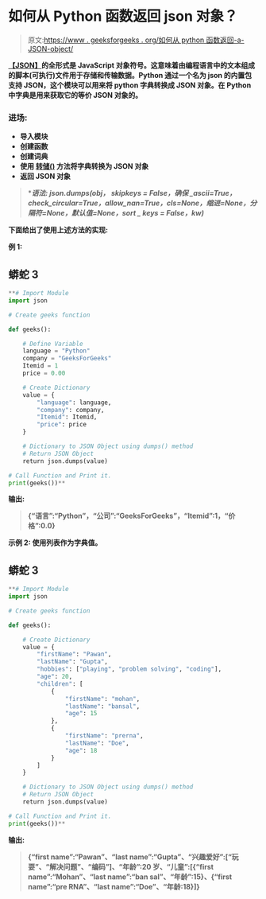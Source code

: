 # 如何从 Python 函数返回 json 对象？

> 原文:[https://www . geeksforgeeks . org/如何从 python 函数返回-a-JSON-object/](https://www.geeksforgeeks.org/how-to-return-a-json-object-from-a-python-function/)

**[【JSON】](https://www.geeksforgeeks.org/working-with-json-data-in-python/)**的全形式是 JavaScript 对象符号。这意味着由编程语言中的文本组成的脚本(可执行)文件用于存储和传输数据。Python 通过一个名为 json 的内置包支持 JSON，这个模块可以用来将 python 字典转换成 JSON 对象。在 Python 中字典是用来获取它的等价 JSON 对象的。****

### ******进场:******

*   ****导入模块****
*   ****创建函数****
*   ****创建词典****
*   ****使用 [**转储()**](https://www.geeksforgeeks.org/json-dumps-in-python/) 方法将字典转换为 JSON 对象****
*   ****返回 JSON 对象****

> *******语法:** json.dumps(obj，* skipkeys = False，确保 _ascii=True，check_circular=True，allow_nan=True，cls=None，缩进=None，分隔符=None，默认值=None，sort _ keys = False，**kw)*****

****下面给出了使用上述方法的实现:****

******例 1:******

## ****蟒蛇 3****

```py
**# Import Module
import json

# Create geeks function

def geeks():

    # Define Variable
    language = "Python"
    company = "GeeksForGeeks"
    Itemid = 1
    price = 0.00

    # Create Dictionary
    value = {
        "language": language,
        "company": company,
        "Itemid": Itemid,
        "price": price
    }

    # Dictionary to JSON Object using dumps() method
    # Return JSON Object
    return json.dumps(value)

# Call Function and Print it.
print(geeks())**
```

******输出:******

> ****{“语言”:“Python”，“公司”:“GeeksForGeeks”，“Itemid”:1，“价格”:0.0}****

******示例 2:** 使用列表作为字典值。****

## ****蟒蛇 3****

```py
**# Import Module
import json

# Create geeks function

def geeks():

    # Create Dictionary
    value = {
        "firstName": "Pawan",
        "lastName": "Gupta",
        "hobbies": ["playing", "problem solving", "coding"],
        "age": 20,
        "children": [
            {
                "firstName": "mohan",
                "lastName": "bansal",
                "age": 15
            },
            {
                "firstName": "prerna",
                "lastName": "Doe",
                "age": 18
            }
        ]
    }

    # Dictionary to JSON Object using dumps() method
    # Return JSON Object
    return json.dumps(value)

# Call Function and Print it.
print(geeks())**
```

******输出:******

> ****{“first name”:“Pawan”、“last name”:“Gupta”、“兴趣爱好”:[“玩耍”、“解决问题”、“编码”]、“年龄”:20 岁、“儿童”:[{“first name”:“Mohan”、“last name”:“ban sal”、“年龄”:15}、{“first name”:“pre RNA”、“last name”:“Doe”、“年龄:18}]}****